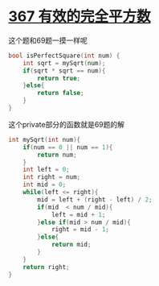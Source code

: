 #  [367 有效的完全平方数](https://leetcode.cn/problems/valid-perfect-square/)

这个题和69题一摸一样呢

```c++
bool isPerfectSquare(int num) {
    int sqrt = mySqrt(num);
    if(sqrt * sqrt == num){
        return true;
    }else{
        return false;
    }
}
```

这个private部分的函数就是69题的解

```c++
int mySqrt(int num){
    if(num == 0 || num == 1){
        return num;
    }
    int left = 0;
    int right = num;
    int mid = 0;
    while(left <= right){
        mid = left + (right - left) / 2;
        if(mid  < num / mid){
            left = mid + 1;
        }else if(mid > num / mid){
            right = mid - 1;
        }else{
            return mid;
        }
    }
    return right;
}
```

